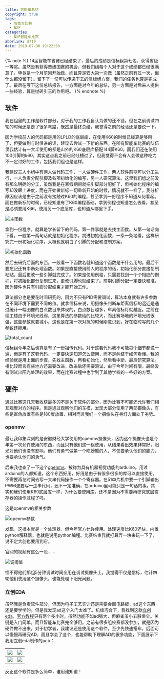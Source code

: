 ```yaml
---
title: 智能车总结
copyright: true
tags:
  - 智能车比赛
  - NXP
categories:
  - NXP智能车比赛
abbrlink: d719
date: 2019-07-30 19:22:50
---
```


{% note %}
14届智能车省赛已经结束了，最后的成绩是信标组第七名，获得省级一等奖。虽然没有获得晋级国赛的机会，但我们组每个人对于这个成绩都已经很满意了。毕竟是一个月前刚开始做，而且算是安大第一次做（虽然之前有过一次，但什么都没留下）。留下了一份可以传递下去的信标组方案，我们的任务也算是完成了。最后在写下这份总结报告，一方面是对今年的总结，另一方面是对后来人提供一些经验，算是抛砖引玉的作用吧。
{% endnote %}

<!--more-->

## 软件

我在组里的工作是软件部分，对于我的工作我自认为做的还不错，但在之前调试四轮的时候还是走了很多弯路，既然是最终总结，我觉得之前的经验还是要说一下。

因为学校前人的代码都是用的LPLD的底层库，在使用K60的时候已经算是够用了，但要做到与时俱进的话，建议去尝试一下新的东西。在所有智能车比赛的队伍里我估计有一大半使用的都是山外的K60底层库搭配144脚K60。而我们还在使用100引脚的k60。其实这点我之前已经吐槽过了，但我觉得不会有人会做这种吃力不一定讨好的工作，包括我们组也是这样。

我建议三人小组中有两人做代码工作，一人做硬件工作。两人软件前期可以分工进行，一人负责分配引脚及各项初始化的编写，另一人研究算法。这里我们组之前没有那么明确的分工，虽然我是在寒假期间就把引脚部分配好了，但初始化程序的编写却没跟上进度，而在开始做新标一切重新开始的时候，情况就不一样了。我分析原因应该是由于之前没有接触过K60的编程，甚至拿到一份程序不知道从何看起。而在做新标的时候，已经知道有了K60编程基础，拿到例程也知道怎么去看，甚至是必须要用K66，使用另一个底层库，也知道从哪里下手。

![主函数](https://i.loli.net/2019/07/30/5d403e5e1f79b81163.png)

拿到一份程序，就算是学长留下的代码，第一件事就是去找主函数。从第一句话向下看。一般第一两句话就是初始化程序。跳进初始化函数，一条一条地看。这样研究完一份初始化程序，大概也就明白了引脚的分配和控制方案。

![初始化函数](https://i.loli.net/2019/07/30/5d40400e444ec95999.png)

然后去研究后面的东西，一般看一下函数名就知道这个函数是干什么用的。最后不要忘记还有中断处理函数。如果是直接使用前人的程序的话，初始化部分直接复制粘贴，最后更改一些引脚就完成了。如果是使用例程，只需要找到一个个相应的例程，将初始化部分复制过来，更改引脚也就结束了。前期引脚分配一定要快和准，因为硬件也只有引脚分配结束才能开始工作。

算法部分也是要花时间研究的，因为不只有PID需要调试，算法本身就有许多参数在不同环境下需要不同的值。就拿信标来说，用摄像头判断车距离信标的远近是通过统计一幅图像的白点数目来体现的，白点数目越多，车离信标灯就越近。之前在理工楼由于环境光线弱，这里算法的参数给的比较大，而比赛场地的环境光线很强，这些参数就要减小，这也是在第一次对抗的时候刚意识到，好在临时写的几个参数还能用。

![total_count](https://i.loli.net/2019/07/30/5d4040647012495642.png)

信标组今年之后也算是有了一份祖传代码。对于这套代码我不可能每个细节都说一遍，但是有了这套代码，一定要快速知道怎么使用，而不是纠结于如何看懂。我的经验就是用上面的步骤，先找主函数，再看初始化，然后看中断，最后研究算法。相比较而言有些地方还需要改进，改进后还需要测试，由于今年时间有限，最终没有测试出阳光处理的效果，而在比赛过程中也学到了其他学校的一些好的方案。

## 硬件

通过比赛这几天我收获最多的不是关于软件的部分，因为比赛不可能还允许我们相互观摩对方的程序。但是通过观察他们的车模，发现大部分使用了两部摄像头，有些是直角放置有些是180度放置，相对而言我们一个摄像头在寻灯方面处于劣势。

### openmv

最让我印象深刻的是安徽财经大学使用的openmv摄像头，因为这个摄像头也是今年第一次允许使用的东西，而且只有他们这一组使用，从结果看出效果非常好，阳光对他们也没有影响。他们有勇气做第一个吃螃蟹的人，不仅要承认他们的能力，也要承认他们的勇气。

后来我也查了一下这个[openmv](https://singtown.com/openmv/)。被称为具有机器视觉功能的arduino。用过arduino的人都知道，这个东西好用，好用是由于有很多很多的库可以直接使用，不需要再花时间去写一大串代码操作一个个寄存器。在51单片机中要一个引脚输出PWM波要写一连串代码，还不一定准确，在arduino里可能只是一句话的事。其实和我们使用K60底层库一样，为什么要使用库，还不是因为不需要再研究底层寄存器的操作过程了吗。

这是openmv的相关参数

![openmv参数](https://i.loli.net/2019/07/30/5d404518ebf2c94997.png)

发现，这根本就是一个处理器，但今年官方允许使用。处理速度比K60还快，内置python解释器，也就是说用python编程。比赛结束我就打算弄一块来玩一下了，说不定大创也要用到它。

官网的视频有这么一段.......

![调阈值](https://i.loli.net/2019/07/30/5d404a523fcfa28904.gif)

怪不得他们那组5分钟调试时间全用在调试摄像头上。我觉得不仅是信标，估计四轮他们使用这个摄像头，也能处理下阳光问题。

### 立创EDA

虽然我是负责软件部分，但因为电子工艺实训还是需要会画电路板，ad这个东西还是要学学的。但是我发现ad这个入门太难了。机缘巧合下，我找到这款[立创eda](https://lceda.cn/)，[官方教程](https://pan.baidu.com/s/1grMVIC3ONQCEK-DIt3TXKg#list/path=%2)只有两个多小时。虽然功能不如ad强大，但麻雀虽小五脏俱全。关键是入门简单，而且智能车比赛完全够用。之前有很多组校赛都没参加，就是因为硬件做不出来。对于初学者，我建议还是使用这个软件。至少先快速搭车，后面可以慢慢再研究AD，而且学会了这个，也能帮助下理解AD的很多功能，下面展示下我用立创eda制作的pcb：

| ![](https://i.loli.net/2019/07/30/5d40565fd314346525.png) | ![](https://i.loli.net/2019/07/30/5d40566845d2e58602.png) |
| --------------------------------------------------------- | --------------------------------------------------------- |
| ![](https://i.loli.net/2019/07/30/5d40566e246f615773.png) | ![](https://i.loli.net/2019/07/30/5d40567192ae870190.png) |

反正这个软件是多么简单，谁用谁知道！